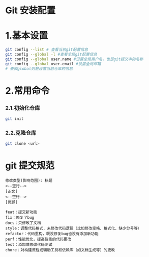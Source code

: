# Git 安装配置

# 1.基本设置

```bash
git config --list # 查看当前git配置信息
git config --global -l #查看全局git配置信息
git config --global user.name #设置全局用户名，也是git提交中的名称
git config --global user.email #设置全局邮箱
# 去掉global则是设置当前仓库的信息
```

# 2.常用命令

### 2.1.初始化仓库

```bash
git init
```

### 2.2.克隆仓库

```bash
git clone <url>
```
# git 提交规范
```text
修改类型(影响范围): 标题
<--空行-->
[正文]
<--空行-->
[页脚]
```

```
feat：提交新功能
fix：修复了bug
docs：只修改了文档
style：调整代码格式，未修改代码逻辑（比如修改空格、格式化、缺少分号等）
refactor：代码重构，既没修复bug也没有添加新功能
perf：性能优化，提高性能的代码更改
test：添加或修改代码测试
chore：对构建流程或辅助工具和依赖库（如文档生成等）的更改
```